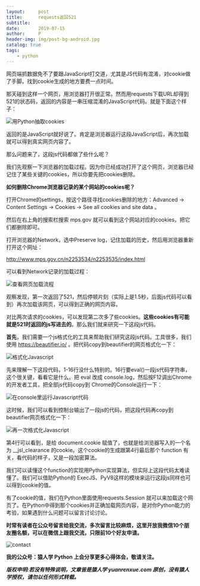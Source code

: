 ```yaml
---
layout:     post
title:      requests返回521
subtitle:   
date:       2019-07-15
author:     P
header-img: img/post-bg-android.jpg
catalog: true
tags:
    - python
---
```

网页端抓数据免不了要跟JavaScript打交道，尤其是JS代码有混淆，对cookie做了手脚。找到cookie生成的地方要费一点时间。

那天碰到这样一个网页，用浏览器打开很正常。然而用requests下载URL却得到521的状态码，返回的内容是一串压缩混淆的JavaScript代码。就是下面这个样子：

<img src="https://www.yuanrenxue.com/wp-content/uploads/2019/07/exact_cookies.jpg" alt="用Python抽取cookies" />

返回的是JavaScript就好说了。肯定是浏览器运行这段JavaScript后，再次加载就可以得到真实网页内容了。

那么问题来了，这段js代码都做了些什么呢？

我们先观察一下浏览器的加载过程。因为你已经成功打开了这个网页，浏览器已经记住了某些关键的cookies，所以你要先把cookies删除。

**如何删除Chrome浏览器记录的某个网站的cookies呢？**

打开Chrome的settings，按这个路径寻找cookies删除的地方：Advanced -> Content Settings -> Cookies -> See all cookies and site data 。

然后在右上角的搜索栏搜索 mps.gov 就可以看到这个网站对应的cookies，把它们都删除即可。

打开浏览器的Network，选中Preserve log，记住加载的历史，然后用浏览器重新打开这个网址：

http://www.mps.gov.cn/n2253534/n2253535/index.html

可以看到Network记录的加载过程：

<img src="https://www.yuanrenxue.com/wp-content/uploads/2019/07/network-flow.jpg" alt="查看网页加载流程" />

观察发现，第一次返回了521，然后停顿片刻（实际上是1.5秒，后面js代码可以看到）再次加载该网页，可以得到正确的网页内容。

对比两次请求的cookies，可以发现第二次多了些cookies。**这些cookies有可能就是521时返回的js写进去的**。那么我们就来研究一下这段js代码。

**首先**，我们需要一个js格式化的工具来帮助我们研究这段js代码。工具很多，我们使用 https://beautifier.io/ 。把代码copy到beautifier的网页格式化一下：

<img src="https://www.yuanrenxue.com/wp-content/uploads/2019/07/format-javascript.jpg" alt="格式化Javascript" />

先来理解一下这段代码，1-16行没什么特别的。16行要eval()一段js代码字符串，这个很关键，看看它是什么。把 eval 改成 console.log，然后按F12调出Chrome的开发者工具，把全部js代码copy到 Chrome的Console运行一下：

<img src="https://www.yuanrenxue.com/wp-content/uploads/2019/07/run-javascript-in-console.jpg" alt="在console里运行Javascript代码" />

这时候，我们可以看到控制台输出了一段js的代码，把这段代码再copy到beautifier网页格式化一下：

<img src="https://www.yuanrenxue.com/wp-content/uploads/2019/07/format-javascript-again.jpg" alt="再一次格式化Javascript" />

第4行可以看到，是给 document.cookie 赋值了，也就是给浏览器写入的一个名为 __jsl_clearance 的cookie。这个cookie的生成跟第4行最后那个 function 有关，看代码的样子，又是一段加密算法。

我们可以读懂这个function的实现用Python实现算法，但实际上这段代码太难读懂了。我们可以借助Python的 ExecJS、PyV8这样的模块来运行这段js同样也可以得到cookie的值。

有了cookie的值，我们在Python里面使用requests.Session 就可以来加载这个网页了。在Python中得到那个cookies并正确加载网页内容，是对你Python能力的考验，如果遇到什么问题可以留言讨论讨论。

**时常有读者在公众号留言给我交流，多次留言比较麻烦，这里开放我微信10个朋友圈名额，可以在微信上跟我交流，只限前10个好友申请。**

<img src="https://www.yuanrenxue.com/wp-content/uploads/2019/07/contact.jpg" alt="contact" />

**我的公众号：**猿人学 Python** 上会分享更多心得体会，敬请关注。**

*****版权申明:若没有特殊说明，文章皆是猿人学 yuanrenxue.com 原创，没有猿人学授权，请勿以任何形式转载。*****

 
